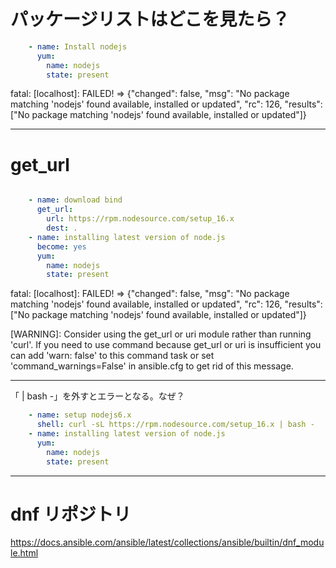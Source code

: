# パッケージリストはどこを見たら？
```yaml
    - name: Install nodejs
      yum:
        name: nodejs
        state: present
```

fatal: [localhost]: FAILED! => {"changed": false, "msg": "No package matching 'nodejs' found available, installed or updated", "rc": 126,   "results": ["No package matching 'nodejs' found available, installed or updated"]}

_____________________________________________
# get_url

```yaml

    - name: download bind
      get_url:
        url: https://rpm.nodesource.com/setup_16.x
        dest: .
    - name: installing latest version of node.js
      become: yes
      yum:
        name: nodejs
        state: present
```

fatal: [localhost]: FAILED! => {"changed": false, "msg": "No package matching 'nodejs' found available, installed or updated", "rc": 126, "results": ["No package matching 'nodejs' found available, installed or updated"]}



[WARNING]: Consider using the get_url or uri module rather than running 'curl'.  If you need to use command because get_url or uri is insufficient you can add 'warn: false' to
this command task or set 'command_warnings=False' in ansible.cfg to get rid of this message.


_____________________________________________

「 | bash -」を外すとエラーとなる。なぜ？
```yaml
    - name: setup nodejs6.x
      shell: curl -sL https://rpm.nodesource.com/setup_16.x | bash -
    - name: installing latest version of node.js
      yum:
        name: nodejs
        state: present
```


_____________________________________________
# dnf リポジトリ
https://docs.ansible.com/ansible/latest/collections/ansible/builtin/dnf_module.html


